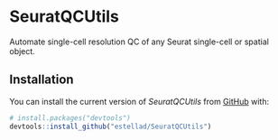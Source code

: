 # SeuratQCUtils
Automate single-cell resolution QC of any Seurat single-cell or spatial object. 

## Installation

You can install the current version of *SeuratQCUtils* from
[GitHub](https://github.com/estellad/SeuratQCUtils) with:

``` r
# install.packages("devtools")
devtools::install_github("estellad/SeuratQCUtils")
```